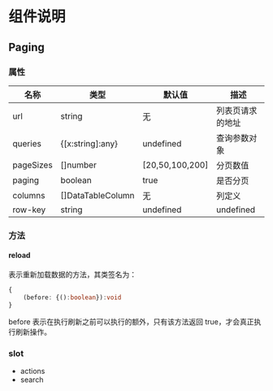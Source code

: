 # 组件说明

## Paging

### 属性

| 名称        | 类型              | 默认值            | 描述
|-------------|-------------------|-------------------|-------------
| url         | string            | 无                | 列表页请求的地址
| queries     | {[x:string]:any}  | undefined         | 查询参数对象
| pageSizes   | []number          | [20,50,100,200]   | 分页数值
| paging      | boolean           | true              | 是否分页
| columns     | []DataTableColumn | 无                | 列定义
| row-key     | string|undefined  | undefined         | 带有选择列时，该值是必须的，表示唯一字段的字段名。

### 方法

#### reload

表示重新加载数据的方法，其类签名为：

```ts
{
    (before: {():boolean}):void
}
```

before 表示在执行刷新之前可以执行的额外，只有该方法返回 true，才会真正执行刷新操作。

### slot

- actions
- search
